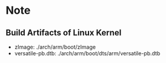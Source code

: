 # Note

## Build Artifacts of Linux Kernel

- zImage: ./arch/arm/boot/zImage
- versatile-pb.dtb: ./arch/arm/boot/dts/arm/versatile-pb.dtb
